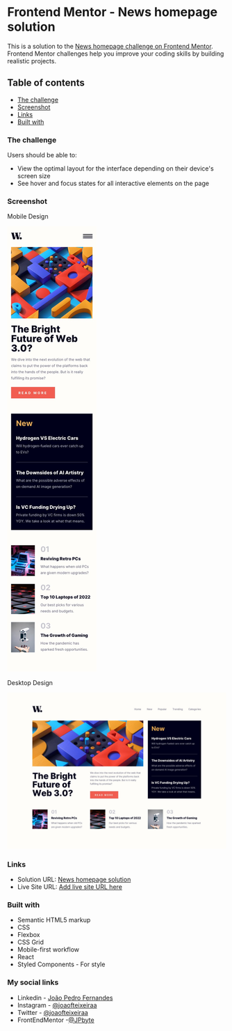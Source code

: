 # Frontend Mentor - News homepage solution

This is a solution to the [News homepage challenge on Frontend Mentor](https://www.frontendmentor.io/challenges/news-homepage-H6SWTa1MFl). Frontend Mentor challenges help you improve your coding skills by building realistic projects. 

## Table of contents

  - [The challenge](#the-challenge)
  - [Screenshot](#screenshot)
  - [Links](#links)
  - [Built with](#built-with)
  
### The challenge

Users should be able to:

- View the optimal layout for the interface depending on their device's screen size
- See hover and focus states for all interactive elements on the page

### Screenshot

Mobile Design

![](design/mobile-design.jpg)

Desktop Design

![](design/desktop-design.jpg)

### Links

- Solution URL: [News homepage solution](https://news-homepage-flame-six.vercel.app)
- Live Site URL: [Add live site URL here](https://news-homepage-flame-six.vercel.app)

### Built with

- Semantic HTML5 markup
- CSS
- Flexbox
- CSS Grid
- Mobile-first workflow
- React
- Styled Components - For style


### My social links

- Linkedin - [João Pedro Fernandes](https://www.linkedin.com/in/joão-pedro-fernandes-738720213/?originalSubdomain=br)
- Instagram - [@joaofteixeiraa](https://www.instagram.com/joaofteixeiraa/)
- Twitter - [@joaofteixeiraa](https://twitter.com/Joaofteixeiraa)
- FrontEndMentor -[@JPbyte](https://www.frontendmentor.io/profile/JPbyte)